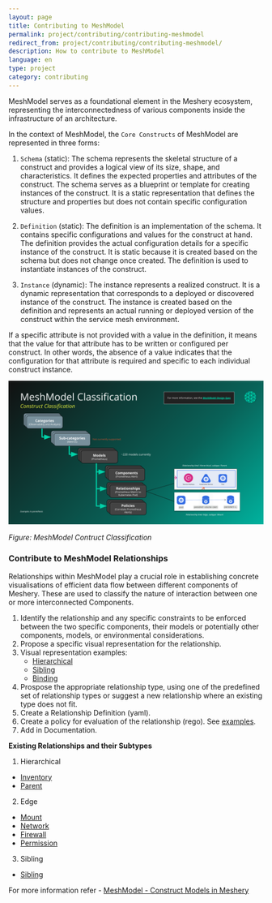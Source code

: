 ```yaml
---
layout: page
title: Contributing to MeshModel
permalink: project/contributing/contributing-meshmodel
redirect_from: project/contributing/contributing-meshmodel/
description: How to contribute to MeshModel
language: en
type: project
category: contributing
---
```


MeshModel serves as a foundational element in the Meshery ecosystem, representing the interconnectedness of various components inside the infrastructure of an architecture. 

In the context of MeshModel, the `Core Constructs` of MeshModel are represented in three forms:

1. `Schema` (static): The schema represents the skeletal structure of a construct and provides a logical view of its size, shape, and characteristics. It defines the expected properties and attributes of the construct. The schema serves as a blueprint or template for creating instances of the construct. It is a static representation that defines the structure and properties but does not contain specific configuration values.

2. `Definition` (static): The definition is an implementation of the schema. It contains specific configurations and values for the construct at hand. The definition provides the actual configuration details for a specific instance of the construct. It is static because it is created based on the schema but does not change once created. The definition is used to instantiate instances of the construct.

3. `Instance` (dynamic): The instance represents a realized construct. It is a dynamic representation that corresponds to a deployed or discovered instance of the construct. The instance is created based on the definition and represents an actual running or deployed version of the construct within the service mesh environment.

If a specific attribute is not provided with a value in the definition, it means that the value for that attribute has to be written or configured per construct. In other words, the absence of a value indicates that the configuration for that attribute is required and specific to each individual construct instance.

[![MeshModel Contruct Classification_](https://raw.githubusercontent.com/meshery/meshery/master/docs/assets/img/meshmodel/meshmodel-architecture.svg)](https://raw.githubusercontent.com/meshery/meshery/master/docs/assets/img/meshmodel/meshmodel-architecture.svg)

_Figure: MeshModel Contruct Classification_

### Contribute to MeshModel Relationships

Relationships within MeshModel play a crucial role in establishing concrete visualisations of efficient data flow between different components of Meshery. These are used to classify the nature of interaction between one or more interconnected Components.

1. Identify the relationship and any specific constraints to be enforced between the two specific components, their models or potentially other components, models, or environmental considerations.
2. Propose a specific visual representation for the relationship. 
3. Visual representation examples:
    - [Hierarchical](https://github.com/meshery/meshery/tree/master/.github/assets/images/hierarchical_relationship.png)
    - [Sibling](https://github.com/meshery/meshery/tree/master/.github/assets/images/sibling_relationship.png)
    - [Binding](https://github.com/meshery/meshery/tree/master/.github/assets/images/binding_realtionship.png)
4. Prospose the appropriate relationship type, using one of the predefined set of relationship types or suggest a new relationship where an existing type does not fit.
5. Create a Relationship Definition (yaml).
6. Create a policy for evaluation of the relationship (rego). See [examples](https://github.com/meshery/meshery/tree/master/server/meshmodel/policies/).
7. Add in Documentation.

**Existing Relationships and their Subtypes**
1. Hierarchical
- [Inventory](https://github.com/meshery/meshery/tree/master/server/meshmodel/relationships/hierarchical_inv_wasm_filters.json)
- [Parent](https://github.com/meshery/meshery/tree/master/server/meshmodel/relationships/hierarchical_parent.json)
2. Edge
- [Mount](https://github.com/meshery/meshery/tree/master/server/meshmodel/relationships/mount_edge.json) 
- [Network](https://github.com/meshery/meshery/tree/master/server/meshmodel/relationships/network_edge.json)
- [Firewall](https://github.com/meshery/meshery/tree/master/server/meshmodel/relationships/network_policy_edge.json)
- [Permission](https://github.com/meshery/meshery/tree/master/server/meshmodel/relationships/permission_edge.json)
3. Sibling
- [Sibling](https://github.com/meshery/meshery/tree/master/server/meshmodel/relationships/sibling.json)


For more information refer - [MeshModel - Construct Models in Meshery](https://docs.google.com/document/d/16z5hA8qVfSq885of9LXFUVvfom-hQXr-6oTD_GgoFmk/edit)